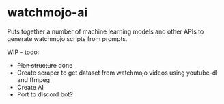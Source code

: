 # watchmojo-ai
Puts together a number of machine learning models and other APIs to generate watchmojo scripts from prompts.

WIP - todo:

- ~~Plan structure~~ done
- Create scraper to get dataset from watchmojo videos using youtube-dl and ffmpeg
- Create AI
- Port to discord bot?
